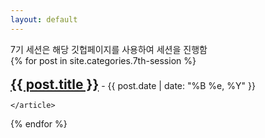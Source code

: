```yaml
---
layout: default
---
```

<!-- 첫 화면에서 보이는 게시글들의 미리보기 내용을 커스텀하는 공간이다. -->
<div class="posts">
<p style="display: inline;"> 7기 세션은 해당 깃헙페이지를 사용하여 세션을 진행함</p>
<br>
  {% for post in site.categories.7th-session %}
    <article class="post">
    
<br>
<!-- change to display: inline two tag      <h1><a href="{{ site.baseurl }}{{ post.url }}">{{ post.title }}</a>{{ post.date | date: "%B %e, %Y" }}</h1> -->
      <h1 style="display: inline;"><a href="{{ site.baseurl }}{{ post.url }}">{{ post.title }}</a></h1><p style="display: inline;"> - {{ post.date | date: "%B %e, %Y" }}</p>

<!-- 
      <a href="{{ site.baseurl }}{{ post.url }}" class="read-more">Read More</a> -->
    </article>
  {% endfor %}
</div>

